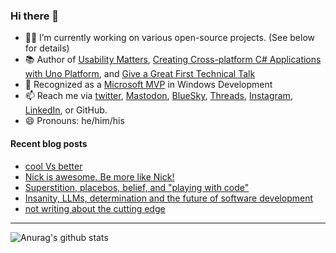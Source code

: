 ### Hi there 👋

- 👨‍💻 I’m currently working on various open-source projects. (See below for details)
- 📚 Author of [Usability Matters](https://www.manning.com/books/usability-matters?a_aid=mrlacey), [Creating Cross-platform C# Applications with Uno Platform](https://www.packtpub.com/product/creating-cross-platform-c-applications-with-uno-platform/9781801078498), and [Give a Great First Technical Talk](https://amzn.to/3XQ82gY)
- 🏅 Recognized as a [Microsoft MVP](https://mvp.microsoft.com/en-us/PublicProfile/5001397?fullName=Matt%20Lacey) in Windows Development
- 📫 Reach me via [twitter](https://twitter.com/mrlacey), <a rel="me" href="https://fosstodon.org/@mrlacey">Mastodon</a>, [BlueSky](https://bsky.app/profile/mrlacey.bsky.social), [Threads](https://www.threads.net/@mattrlacey), [Instagram](https://www.instagram.com/mattrlacey), [LinkedIn](https://www.linkedin.com/in/mrlacey), or GitHub.
- 😄 Pronouns: he/him/his

<!--
**mrlacey/mrlacey** is a ✨ _special_ ✨ repository because its `README.md` (this file) appears on your GitHub profile.

Here are some ideas to get you started:

- 🔭 I’m currently working on ...
- 🌱 I’m currently learning ...
- 👯 I’m looking to collaborate on ...
- 🤔 I’m looking for help with ...
- 💬 Ask me about ...
- 📫 How to reach me: ...
- 😄 Pronouns: ...
- ⚡ Fun fact: ...
-->

#### Recent blog posts
<!-- BLOG-POST-LIST:START -->
- [cool Vs better](https://www.mrlacey.com/2024/11/cool-vs-better.html)
- [Nick is awesome. Be more like Nick!](https://www.mrlacey.com/2024/11/nick-is-awesome-be-more-like-nick.html)
- [Superstition, placebos, belief, and &quot;playing with code&quot;](https://www.mrlacey.com/2024/11/superstition-placebos-belief-and.html)
- [Insanity, LLMs, determination and the future of software development](https://www.mrlacey.com/2024/11/insanity-llms-determination-and-future.html)
- [not writing about the cutting edge](https://www.mrlacey.com/2024/11/not-writing-about-cutting-edge.html)
<!-- BLOG-POST-LIST:END -->

---

![Anurag's github stats](https://github-readme-stats.vercel.app/api?username=mrlacey&count_private=true&show_icons=true)
